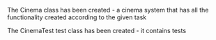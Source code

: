 The Cinema class has been created - a cinema system that has all the functionality created according to the given task



The CinemaTest test class has been created - it contains tests
